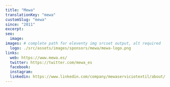 ```yaml
---
title: "Mewa"
translationKey: "mewa"
customSlug: "mewa"
since: "2011"
excerpt:
seo:
  image:
images: # complete path for eleventy img srcset output, alt required
  logo: ./src/assets/images/sponsors/mewa/mewa-logo.png
links:
  web: https://www.mewa.es/
  twitter: https://twitter.com/mewa_es
  facebook:
  instagram:
  linkedin: https://www.linkedin.com/company/mewaserviciotextil/about/
---
```

